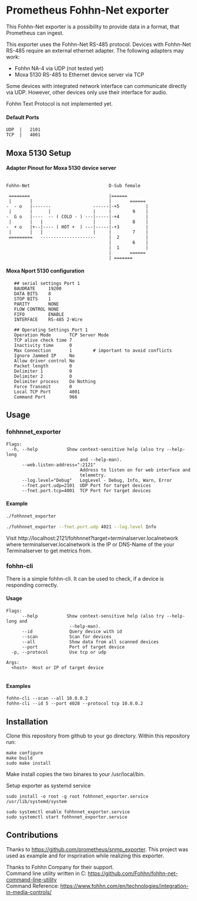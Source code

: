 # Prometheus Fohhn-Net exporter

This Fohhn-Net exporter is a possibility to provide data in a format, that Prometheus can ingest.

This exporter uses the Fohhn-Net RS-485 protocol.
Devices with Fohhn-Net RS-485 require an external ethernet adapter. The following adapters may work:

* Fohhn NA-4 via UDP (not tested yet)
* Moxa 5130 RS-485 to Ethernet device server via TCP

Some devices with integrated network interface can communicate directly via UDP. However, other devices only use their interface for audio.

Fohhn Text Protocol is not implemented yet.

#### Default Ports
```
UDP  |   2101
TCP  |   4001
```

## Moxa 5130 Setup

#### Adapter Pinout for Moxa 5130 device server

```

Fohhn-Net                              D-Sub female  

 ========                              |====== 
 |       |                             |       ======
-  - o   |-------                ------|-+5          |
 |       |      |                |     |        9    | 
-  G o   |----  -- ( COLD - ) ---|-----|-+4          |
 |       |   |                   |     |        8    |
-  + o   |+--|---- ( HOT +  ) ---|-----|-+3          |
 |       |   |                   |     |        7    |
 =========   ---------------------     |  2          |
                                       |        6    |
                                       |  1          |
                                       |       ====== 
                                       | =======
```



#### Moxa Nport 5130 configuration
```
   ## serial settings Port 1
   BAUDRATE     19200
   DATA BITS    8
   STOP BITS    1
   PARITY       NONE
   FLOW CONTROL NONE
   FIFO         ENABLE
   INTERFACE    RS-485 2-Wire
   
   ## Operating Settings Port 1
   Operation Mode       TCP Server Mode
   TCP alive check time 7
   Inactivity time      0
   Max Connection       1        # important to avoid conflicts
   Ignore Jammed IP     No
   Allow driver control No
   Packet length        0
   Delimiter 1          0
   Delimiter 2          0
   Delimiter process    Do Nothing
   Force Transmit       0
   Local TCP Port       4001
   Command Port         966    
```


## Usage

### fohhnnet_exporter

```
Flags:                                                                       
  -h, --help           Show context-sensitive help (also try --help-long
                            and --help-man).                                 
      --web.listen-address=":2121"                                           
                            Address to listen on for web interface and       
                            telemetry.                                       
      --log.level="Debug"   LogLevel - Debug, Info, Warn, Error              
      --fnet.port.udp=2101  UDP Port for target devices                      
      --fnet.port.tcp=4001  TCP Port for target devices     
```

#### Example
```sh
./fohhnnet_exporter

./fohhnnet_exporter --fnet.port.udp 4021 --log.level Info
```
Visit http://localhost:2121/fohhnnet?target=terminalserver.localnetwork where terminalserver.localnetwork is the IP or DNS-Name of the your Terminalserver to get metrics from.





### fohhn-cli

There is a simple fohhn-cli. It can be used to check, if a device is responding correctly. 

#### Usage
```
Flags:                                                                       
      --help           Show context-sensitive help (also try --help-long and
                        --help-man).                                                                   
      --id              Query device with id                              
      --scan            Scan for devices                                     
      --all             Show data from all scanned devices                        
      --port            Port of target device                                
  -p, --protocol        Use tcp or udp                                       
                                                                             
Args:                                                                        
  <host>  Host or IP of target device                                        


``` 

#### Examples
```
fohhn-cli --scan --all 10.0.0.2
fohhn-cli --id 5 --port 4028 --protocol tcp 10.0.0.2
```

## Installation

Clone this repository from github to your go directory. Within this repository run:

```
make configure
make build
sudo make install
```

Make install copies the two binares to your /usr/local/bin.

Setup exporter as systemd service

```
sudo install -o root -g root fohhnnet_exporter.service /usr/lib/systemd/system

sudo systemctl enable fohhnnet_exporter.service
sudo systemctl start fohhnnet_exporter.service

```


## Contributions
Thanks to https://github.com/prometheus/snmp_exporter. This project was used as example and for inspriration while realizing this exporter.

Thanks to Fohhn Company for their support.  
Command line utility written in C: https://github.com/Fohhn/fohhn-net-command-line-utility  
Command Reference: https://www.fohhn.com/en/technologies/integration-in-media-controls/

